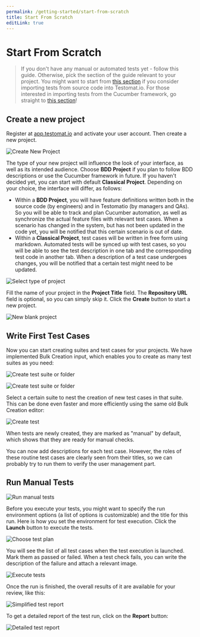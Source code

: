 ```yaml
---
permalink: /getting-started/start-from-scratch
title: Start From Scratch
editLink: true
---
```


# Start From Scratch

> If you don't have any manual or automated tests yet - follow this guide. Otherwise, pick the section of the guide relevant to your project. You might want to start from [this section](https://docs.testomat.io/getting-started/import-tests-from-source-code/) if you consider importing tests from source code into Testomat.io. For those interested in importing tests from the Cucumber framework, go straight to [this section](https://docs.testomat.io/getting-started/import-tests-from-cucumber/#why-do-i-need-to-import-my-tests)!

## Create a new project

Register at [app.testomat.io](https://app.testomat.io) and activate your user account. Then create a new project.

![Create New Project](images/scratch1.png)

The type of your new project will influence the look of your interface, as well as its intended audience. Choose **BDD Project** if you plan to follow BDD descriptions or use the Cucumber framework in future. If you haven't decided yet, you can start with default **Classical Project**. Depending on your choice, the interface will differ, as follows:

* Within a **BDD Project**, you will have feature definitions written both in the source code (by engineers) and in Testomatio (by managers and QAs). So you will be able to track and plan Cucumber automation, as well as synchronize the actual feature files with relevant test cases. When a scenario has changed in the system, but has not been updated in the code yet, you will be notified that this certain scenario is out of date.
* Within a **Classical Project**, test cases will be written in free form using markdown. Automated tests will be synced up with test cases, so you will be able to see the test description in one tab and the corresponding test code in another tab. When a description of a test case undergoes changes, you will be notified that a certain test might need to be updated.

![Select type of project](images/scratch2.png)

Fill the name of your project in the **Project Title** field.  The **Repository URL** field is optional, so you can simply skip it. Click the **Create** button to start a new project. 

![New blank project](images/scratch3.png)

## Write First Test Cases

Now you can start creating suites and test cases for your projects. We have implemented Bulk Creation input, which enables you to create as many test suites as you need:

![Create test suite or folder](images/scratch4.png)

![Create test suite or folder](images/scratch5.png)

Select a certain suite to nest the creation of new test cases in that suite. This can be done even faster and more efficiently using the same old Bulk Creation editor:

![Create test](images/scratch6.png)

When tests are newly created, they are marked as "manual" by default, which shows that they are ready for manual checks.

You can now add descriptions for each test case. However, the roles of these routine test cases are clearly seen from their titles, so we can probably try to run them to verify the user management part. 

## Run Manual Tests

![Run manual tests](images/scratch_run1.png)

Before you execute your tests, you might want to specify the run environment options (a list of options is customizable) and the title for this run. Here is how you set the environment for test execution. Click the **Launch** button to execute the tests.

![Choose test plan](images/scratch_run2.png)

You will see the list of all test cases when the test execution is launched. Mark them as passed or failed. When a test check fails, you can write the description of the failure and attach a relevant image.

![Execute tests](images/image-6.png)

Once the run is finished, the overall results of it are available for your review, like this:

![Simplified test report](images/scratch_run3.png)

To get a detailed report of the test run, click on the **Report** button:

![Detailed test report](images/image-5.png)
